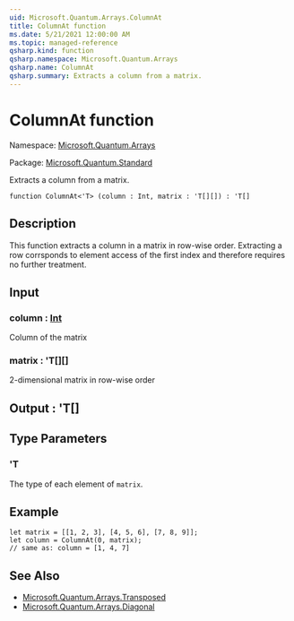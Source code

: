 ```yaml
---
uid: Microsoft.Quantum.Arrays.ColumnAt
title: ColumnAt function
ms.date: 5/21/2021 12:00:00 AM
ms.topic: managed-reference
qsharp.kind: function
qsharp.namespace: Microsoft.Quantum.Arrays
qsharp.name: ColumnAt
qsharp.summary: Extracts a column from a matrix.
---
```


# ColumnAt function

Namespace: [Microsoft.Quantum.Arrays](xref:Microsoft.Quantum.Arrays)

Package: [Microsoft.Quantum.Standard](https://nuget.org/packages/Microsoft.Quantum.Standard)


Extracts a column from a matrix.

```qsharp
function ColumnAt<'T> (column : Int, matrix : 'T[][]) : 'T[]
```


## Description

This function extracts a column in a matrix in row-wise order.Extracting a row corrsponds to element access of the first indexand therefore requires no further treatment.

## Input

### column : [Int](xref:microsoft.quantum.qsharp.valueliterals#int-literals)

Column of the matrix


### matrix : 'T[][]

2-dimensional matrix in row-wise order



## Output : 'T[]



## Type Parameters

### 'T

The type of each element of `matrix`.

## Example

```qsharplet matrix = [[1, 2, 3], [4, 5, 6], [7, 8, 9]];let column = ColumnAt(0, matrix);// same as: column = [1, 4, 7]```

## See Also

- [Microsoft.Quantum.Arrays.Transposed](xref:Microsoft.Quantum.Arrays.Transposed)
- [Microsoft.Quantum.Arrays.Diagonal](xref:Microsoft.Quantum.Arrays.Diagonal)
